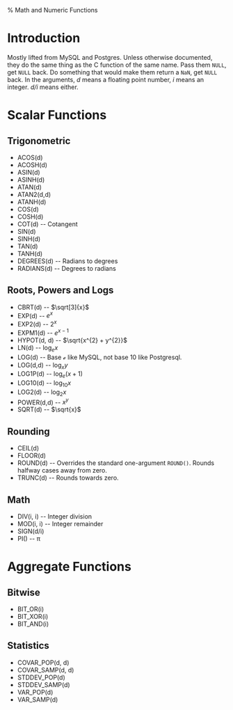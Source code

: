 % Math and Numeric Functions

Introduction
============

Mostly lifted from MySQL and Postgres. Unless otherwise documented,
they do the same thing as the C function of the same name. Pass them
`NULL`, get `NULL` back. Do something that would make them return a
`NaN`, get `NULL` back. In the arguments, *d* means a floating point
number, *i* means an integer. *d/i* means either.

Scalar Functions
================

Trigonometric
-------------

* ACOS(d)
* ACOSH(d)
* ASIN(d)
* ASINH(d)
* ATAN(d)
* ATAN2(d,d)
* ATANH(d)
* COS(d)
* COSH(d)
* COT(d) -- Cotangent
* SIN(d)
* SINH(d)
* TAN(d)
* TANH(d)
* DEGREES(d) -- Radians to degrees 
* RADIANS(d) -- Degrees to radians

Roots, Powers and Logs
----------------------

* CBRT(d) -- $\sqrt[3]{x}$
* EXP(d) -- $e^{x}$
* EXP2(d) -- $2^{x}$
* EXPM1(d) -- $e^{x-1}$
* HYPOT(d, d) -- $\sqrt{x^{2} + y^{2}}$
* LN(d) -- $\log_{e} x$
* LOG(d) -- Base ℯ like MySQL, not base 10 like Postgresql.
* LOG(d,d) -- $\log_{x} y$
* LOG1P(d) -- $\log_{e} (x+1)$
* LOG10(d) -- $\log_{10} x$
* LOG2(d) -- $\log_{2} x$
* POWER(d,d) -- $x^{y}$
* SQRT(d) -- $\sqrt{x}$

Rounding
--------

* CEIL(d)
* FLOOR(d)
* ROUND(d) -- Overrides the standard one-argument `ROUND()`. Rounds
  halfway cases away from zero.
* TRUNC(d) -- Rounds towards zero.

Math
----

* DIV(i, i) -- Integer division
* MOD(i, i) -- Integer remainder
* SIGN(d/i)
* PI() -- π

Aggregate Functions
===================

Bitwise
-------

* BIT_OR(i)
* BIT_XOR(i)
* BIT_AND(i)

Statistics
----------

* COVAR_POP(d, d)
* COVAR_SAMP(d, d)
* STDDEV_POP(d)
* STDDEV_SAMP(d)
* VAR_POP(d)
* VAR_SAMP(d)
